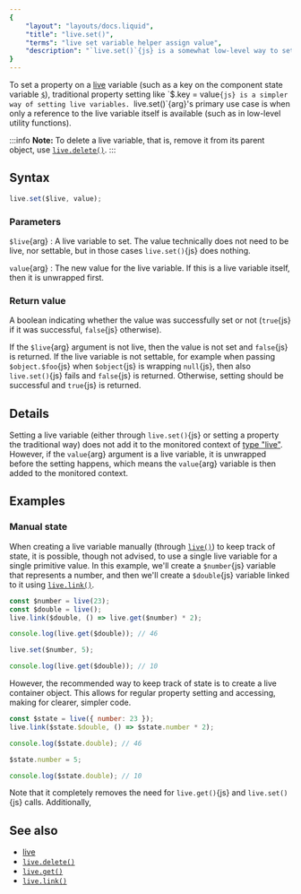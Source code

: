 ```yaml
---
{
	"layout": "layouts/docs.liquid",
	"title": "live.set()",
	"terms": "live set variable helper assign value",
	"description": "`live.set()`{js} is a somewhat low-level way to set the underlying value of a live variable."
}
---
```


To set a property on a [live](/docs/live/) variable (such as a key on the component state variable [`$`](/docs/components/$/)), traditional property setting like `$.key = value`{js} is a simpler way of setting live variables. `live.set()`{arg}'s primary use case is when only a reference to the live variable itself is available (such as in low-level utility functions).

:::info
**Note:** To delete a live variable, that is, remove it from its parent object, use [`live.delete()`](/docs/live/delete/).
:::

## Syntax

```js
live.set($live, value);
```

### Parameters

`$live`{arg}
: A live variable to set. The value technically does not need to be live, nor settable, but in those cases `live.set()`{js} does nothing.

`value`{arg}
: The new value for the live variable. If this is a live variable itself, then it is unwrapped first.

### Return value

A boolean indicating whether the value was successfully set or not (`true`{js} if it was successful, `false`{js} otherwise).

If the `$live`{arg} argument is not live, then the value is not set and `false`{js} is returned. If the live variable is not settable, for example when passing `$object.$foo`{js} when `$object`{js} is wrapping `null`{js}, then also `live.set()`{js} fails and `false`{js} is returned. Otherwise, setting should be successful and `true`{js} is returned.

## Details

Setting a live variable (either through `live.set()`{js} or setting a property the traditional way) does not add it to the monitored context of [type "live"](/docs/monitor/live/). However, if the `value`{arg} argument is a live variable, it is unwrapped before the setting happens, which means the `value`{arg} variable is then added to the monitored context.

## Examples

### Manual state

When creating a live variable manually (through [`live()`](/docs/live/)) to keep track of state, it is possible, though not advised, to use a single live variable for a single primitive value. In this example, we'll create a `$number`{js} variable that represents a number, and then we'll create a `$double`{js} variable linked to it using [`live.link()`](/docs/live/link/).

```js
const $number = live(23);
const $double = live();
live.link($double, () => live.get($number) * 2);

console.log(live.get($double)); // 46

live.set($number, 5);

console.log(live.get($double)); // 10
```

However, the recommended way to keep track of state is to create a live container object. This allows for regular property setting and accessing, making for clearer, simpler code.

```js
const $state = live({ number: 23 });
live.link($state.$double, () => $state.number * 2);

console.log($state.double); // 46

$state.number = 5;

console.log($state.double); // 10
```

Note that it completely removes the need for `live.get()`{js} and `live.set()`{js} calls. Additionally,

## See also

- [live](/docs/live/)
- [`live.delete()`](/docs/live/delete/)
- [`live.get()`](/docs/live/delete/)
- [`live.link()`](/docs/live/delete/)
